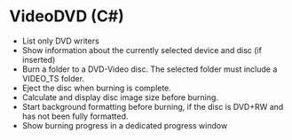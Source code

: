 # VideoDVD (C#)

- List only DVD writers
- Show information about the currently selected device and disc (if inserted)
- Burn a folder to a DVD-Video disc. The selected folder must include a VIDEO_TS folder. 
- Eject the disc when burning is complete. 
- Calculate and display disc image size before burning.
- Start background formatting before burning, if the disc is DVD+RW and has not been fully formatted.
- Show burning progress in a dedicated progress window